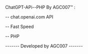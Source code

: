 ChatGPT-APi--PHP By AGC007™ :

-- chat.openai.com API

-- Fast Speed

-- PHP

------- Developed by AGC007 -------
